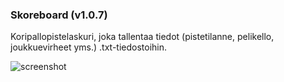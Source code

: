 ### Skoreboard (v1.0.7)

Koripallopistelaskuri, joka tallentaa tiedot (pistetilanne, pelikello, joukkuevirheet yms.) .txt-tiedostoihin.

![screenshot](https://imgur.com/A0Njgg2.png)
